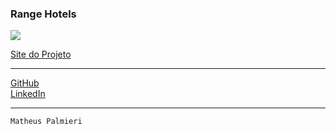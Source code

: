### Range Hotels

<img src="image/imagem.png">

<a href="https://fashion-mathueuspalmieri.netlify.app/" target="_blank">Site do Projeto</a>

---
<a href="https://github.com/MatheusPalmieri" target="_blank">GitHub</a>
<br>
<a href="https://www.linkedin.com/in/matheusandrepalmieri/" target="_blank">LinkedIn</a>

---

`Matheus Palmieri`
